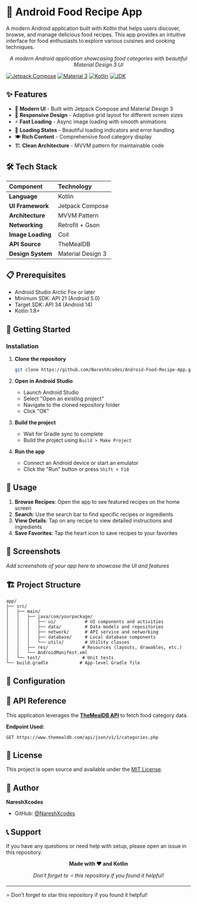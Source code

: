 # 🍳 Android Food Recipe App

A modern Android application built with Kotlin that helps users discover, browse, and manage delicious food recipes. This app provides an intuitive interface for food enthusiasts to explore various cuisines and cooking techniques.

<div align="center">
  <p><em>A modern Android application showcasing food categories with beautiful Material Design 3 UI</em></p>
</div>

<p align="left">
  <a href="https://developer.android.com/jetpack/compose"><img alt="Jetpack Compose" src="https://img.shields.io/badge/Jetpack%20Compose-1.6%2B-4285F4?logo=jetpackcompose&logoColor=white"></a>
  <a href="https://m3.material.io/"><img alt="Material 3" src="https://img.shields.io/badge/Material%20Design-3-18A999?logo=materialdesign&logoColor=white"></a>
  <a href="https://kotlinlang.org/"><img alt="Kotlin" src="https://img.shields.io/badge/Kotlin-1.9%2B-7F52FF?logo=kotlin&logoColor=white"></a>
  <a href="https://www.oracle.com/java/technologies/javase/jdk17-archive-downloads.html"><img alt="JDK" src="https://img.shields.io/badge/JDK-17-007396?logo=java&logoColor=white"></a>
</p>


## ✨ Features

- 🎨 **Modern UI** - Built with Jetpack Compose and Material Design 3
- 📱 **Responsive Design** - Adaptive grid layout for different screen sizes
- ⚡ **Fast Loading** - Async image loading with smooth animations
- 🔄 **Loading States** - Beautiful loading indicators and error handling
- 🍽️ **Rich Content** - Comprehensive food category display
- 🏗️ **Clean Architecture** - MVVM pattern for maintainable code

## 🛠️ Tech Stack

| Component | Technology |
| :-- | :-- |
| **Language** | Kotlin |
| **UI Framework** | Jetpack Compose |
| **Architecture** | MVVM Pattern |
| **Networking** | Retrofit + Gson |
| **Image Loading** | Coil |
| **API Source** | TheMealDB |
| **Design System** | Material Design 3 |


## 📋 Prerequisites

- Android Studio Arctic Fox or later
- Minimum SDK: API 21 (Android 5.0)
- Target SDK: API 34 (Android 14)
- Kotlin 1.8+

## 🚀 Getting Started

### Installation

1. **Clone the repository**
   ```bash
   git clone https://github.com/NareshXcodes/Android-Food-Recipe-App.git
   ```

2. **Open in Android Studio**
   - Launch Android Studio
   - Select "Open an existing project"
   - Navigate to the cloned repository folder
   - Click "OK"

3. **Build the project**
   - Wait for Gradle sync to complete
   - Build the project using `Build > Make Project`

4. **Run the app**
   - Connect an Android device or start an emulator
   - Click the "Run" button or press `Shift + F10`

## 📖 Usage

1. **Browse Recipes**: Open the app to see featured recipes on the home screen
2. **Search**: Use the search bar to find specific recipes or ingredients
3. **View Details**: Tap on any recipe to view detailed instructions and ingredients
4. **Save Favorites**: Tap the heart icon to save recipes to your favorites

## 🎨 Screenshots

_Add screenshots of your app here to showcase the UI and features_

## 🏗️ Project Structure

```
app/
├── src/
│   ├── main/
│   │   ├── java/com/yourpackage/
│   │   │   ├── ui/           # UI components and activities
│   │   │   ├── data/         # Data models and repositories
│   │   │   ├── network/      # API service and networking
│   │   │   ├── database/     # Local database components
│   │   │   └── utils/        # Utility classes
│   │   ├── res/             # Resources (layouts, drawables, etc.)
│   │   └── AndroidManifest.xml
│   └── test/                # Unit tests
└── build.gradle            # App-level Gradle file
```

## 🔧 Configuration

## 🔗 API Reference

This application leverages the **[TheMealDB API](https://www.themealdb.com/api.php)** to fetch food category data.

**Endpoint Used:**

```
GET https://www.themealdb.com/api/json/v1/1/categories.php
```


## 📝 License

This project is open source and available under the [MIT License](LICENSE).

## 👤 Author

**NareshXcodes**
- GitHub: [@NareshXcodes](https://github.com/NareshXcodes)

## 📞 Support

If you have any questions or need help with setup, please open an issue in this repository.

<div align="center">
  <p><strong>Made with ❤️ and Kotlin</strong></p>
  <p><em>Don't forget to ⭐ this repository if you found it helpful!</em></p>
</div>

---

⭐ Don't forget to star this repository if you found it helpful!
